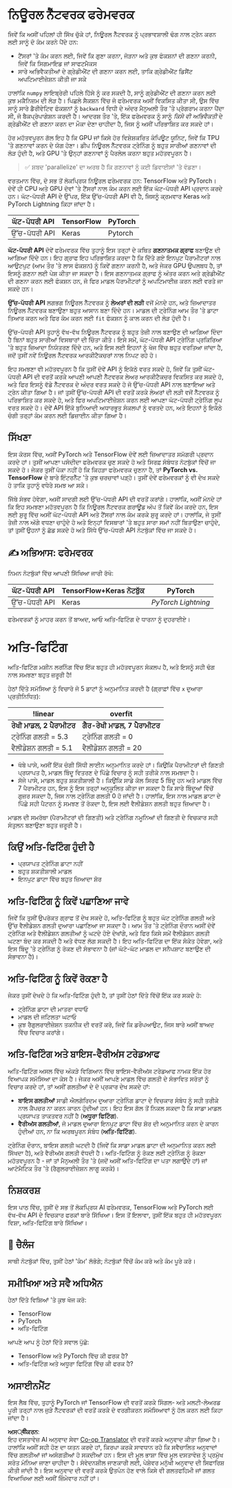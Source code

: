 <!--
CO_OP_TRANSLATOR_METADATA:
{
  "original_hash": "b5466bcedc3c75aa35476270362f626a",
  "translation_date": "2025-05-20T01:55:36+00:00",
  "source_file": "15-rag-and-vector-databases/data/frameworks.md",
  "language_code": "pa"
}
-->
# ਨਿਊਰਲ ਨੈੱਟਵਰਕ ਫਰੇਮਵਰਕ

ਜਿਵੇਂ ਕਿ ਅਸੀਂ ਪਹਿਲਾਂ ਹੀ ਸਿੱਖ ਚੁੱਕੇ ਹਾਂ, ਨਿਊਰਲ ਨੈੱਟਵਰਕ ਨੂੰ ਪ੍ਰਭਾਵਸ਼ਾਲੀ ਢੰਗ ਨਾਲ ਟ੍ਰੇਨ ਕਰਨ ਲਈ ਸਾਨੂੰ ਦੋ ਕੰਮ ਕਰਨੇ ਪੈਂਦੇ ਹਨ:

* ਟੈਂਸਰਾਂ 'ਤੇ ਕੰਮ ਕਰਨ ਲਈ, ਜਿਵੇਂ ਕਿ ਗੁਣਾ ਕਰਨਾ, ਜੋੜਨਾ ਅਤੇ ਕੁਝ ਫੰਕਸ਼ਨਾਂ ਦੀ ਗਣਨਾ ਕਰਨੀ, ਜਿਵੇਂ ਕਿ ਸਿਗਮਾਇਡ ਜਾਂ ਸਾਫਟਮੈਕਸ
* ਸਾਰੇ ਅਭਿਵੈਕਤੀਆਂ ਦੇ ਗ੍ਰੇਡੀਐਂਟ ਦੀ ਗਣਨਾ ਕਰਨ ਲਈ, ਤਾਕਿ ਗ੍ਰੇਡੀਐਂਟ ਡਿਸੈਂਟ ਅਪਟਿਮਾਈਜ਼ੇਸ਼ਨ ਕੀਤੀ ਜਾ ਸਕੇ

ਹਾਲਾਂਕਿ `numpy` ਲਾਇਬ੍ਰੇਰੀ ਪਹਿਲੇ ਹਿੱਸੇ ਨੂੰ ਕਰ ਸਕਦੀ ਹੈ, ਸਾਨੂੰ ਗ੍ਰੇਡੀਐਂਟ ਦੀ ਗਣਨਾ ਕਰਨ ਲਈ ਕੁਝ ਮਕੈਨਿਜ਼ਮ ਦੀ ਲੋੜ ਹੈ। ਪਿਛਲੇ ਸੈਕਸ਼ਨ ਵਿੱਚ ਜੋ ਫਰੇਮਵਰਕ ਅਸੀਂ ਵਿਕਸਿਤ ਕੀਤਾ ਸੀ, ਉਸ ਵਿੱਚ ਸਾਨੂੰ ਸਾਰੇ ਡੈਰੀਵੇਟਿਵ ਫੰਕਸ਼ਨਾਂ ਨੂੰ `backward` ਵਿਧੀ ਦੇ ਅੰਦਰ ਮੈਨੁਅਲੀ ਤੌਰ 'ਤੇ ਪ੍ਰੋਗਰਾਮ ਕਰਨਾ ਪੈਂਦਾ ਸੀ, ਜੋ ਬੈਕਪ੍ਰੋਪਾਗੇਸ਼ਨ ਕਰਦੀ ਹੈ। ਆਦਰਸ਼ ਤੌਰ 'ਤੇ, ਇੱਕ ਫਰੇਮਵਰਕ ਨੂੰ ਸਾਨੂੰ *ਕਿਸੇ ਵੀ ਅਭਿਵੈਕਤੀ* ਦੇ ਗ੍ਰੇਡੀਐਂਟ ਦੀ ਗਣਨਾ ਕਰਨ ਦਾ ਮੌਕਾ ਦੇਣਾ ਚਾਹੀਦਾ ਹੈ, ਜਿਸ ਨੂੰ ਅਸੀਂ ਪਰਿਭਾਸ਼ਿਤ ਕਰ ਸਕਦੇ ਹਾਂ।

ਹੋਰ ਮਹੱਤਵਪੂਰਨ ਗੱਲ ਇਹ ਹੈ ਕਿ GPU ਜਾਂ ਕਿਸੇ ਹੋਰ ਵਿਸ਼ੇਸ਼ਕਰਿਤ ਕੰਪਿਊਟ ਯੂਨਿਟ, ਜਿਵੇਂ ਕਿ TPU 'ਤੇ ਗਣਨਾਵਾਂ ਕਰਨ ਦੇ ਯੋਗ ਹੋਣਾ। ਡੀਪ ਨਿਊਰਲ ਨੈੱਟਵਰਕ ਟ੍ਰੇਨਿੰਗ ਨੂੰ ਬਹੁਤ ਸਾਰੀਆਂ ਗਣਨਾਵਾਂ ਦੀ ਲੋੜ ਹੁੰਦੀ ਹੈ, ਅਤੇ GPU 'ਤੇ ਉਨ੍ਹਾਂ ਗਣਨਾਵਾਂ ਨੂੰ ਪੈਰਲੇਲ ਕਰਨਾ ਬਹੁਤ ਮਹੱਤਵਪੂਰਨ ਹੈ।

> ✅ ਸ਼ਬਦ 'parallelize' ਦਾ ਅਰਥ ਹੈ ਕਿ ਗਣਨਾਵਾਂ ਨੂੰ ਕਈ ਡਿਵਾਈਸਾਂ 'ਤੇ ਵੰਡਣਾ।

ਵਰਤਮਾਨ ਵਿੱਚ, ਦੋ ਸਭ ਤੋਂ ਲੋਕਪ੍ਰਿਯ ਨਿਊਰਲ ਫਰੇਮਵਰਕ ਹਨ: TensorFlow ਅਤੇ PyTorch। ਦੋਵੇਂ ਹੀ CPU ਅਤੇ GPU ਦੋਵਾਂ 'ਤੇ ਟੈਂਸਰਾਂ ਨਾਲ ਕੰਮ ਕਰਨ ਲਈ ਇੱਕ ਘੱਟ-ਪੱਧਰੀ API ਪ੍ਰਦਾਨ ਕਰਦੇ ਹਨ। ਘੱਟ-ਪੱਧਰੀ API ਦੇ ਉੱਪਰ, ਇੱਕ ਉੱਚ-ਪੱਧਰੀ API ਵੀ ਹੈ, ਜਿਸਨੂੰ ਕ੍ਰਮਵਾਰ Keras ਅਤੇ PyTorch Lightning ਕਿਹਾ ਜਾਂਦਾ ਹੈ।

ਘੱਟ-ਪੱਧਰੀ API | TensorFlow| PyTorch
--------------|-------------------------------------|--------------------------------
ਉੱਚ-ਪੱਧਰੀ API| Keras| Pytorch

**ਘੱਟ-ਪੱਧਰੀ API** ਦੋਵੇਂ ਫਰੇਮਵਰਕ ਵਿੱਚ ਤੁਹਾਨੂੰ ਇਸ ਤਰ੍ਹਾਂ ਦੇ ਕਥਿਤ **ਗਣਨਾਤਮਕ ਗ੍ਰਾਫ** ਬਣਾਉਣ ਦੀ ਆਗਿਆ ਦਿੰਦੇ ਹਨ। ਇਹ ਗ੍ਰਾਫ ਇਹ ਪਰਿਭਾਸ਼ਿਤ ਕਰਦਾ ਹੈ ਕਿ ਦਿੱਤੇ ਗਏ ਇਨਪੁਟ ਪੈਰਾਮੀਟਰਾਂ ਨਾਲ ਆਉਟਪੁਟ (ਆਮ ਤੌਰ 'ਤੇ ਲਾਸ ਫੰਕਸ਼ਨ) ਨੂੰ ਕਿਵੇਂ ਗਣਨਾ ਕਰਨੀ ਹੈ, ਅਤੇ ਜੇਕਰ GPU ਉਪਲਬਧ ਹੈ, ਤਾਂ ਇਸਨੂੰ ਗਣਨਾ ਲਈ ਪੇਸ਼ ਕੀਤਾ ਜਾ ਸਕਦਾ ਹੈ। ਇਸ ਗਣਨਾਤਮਕ ਗ੍ਰਾਫ ਨੂੰ ਅੰਤਰ ਕਰਨ ਅਤੇ ਗ੍ਰੇਡੀਐਂਟ ਦੀ ਗਣਨਾ ਕਰਨ ਲਈ ਫੰਕਸ਼ਨ ਹਨ, ਜੋ ਫਿਰ ਮਾਡਲ ਪੈਰਾਮੀਟਰਾਂ ਨੂੰ ਅਪਟਿਮਾਈਜ਼ ਕਰਨ ਲਈ ਵਰਤੇ ਜਾ ਸਕਦੇ ਹਨ।

**ਉੱਚ-ਪੱਧਰੀ API** ਲਗਭਗ ਨਿਊਰਲ ਨੈੱਟਵਰਕ ਨੂੰ **ਲੇਅਰਾਂ ਦੀ ਲੜੀ** ਵਜੋਂ ਮੰਨਦੇ ਹਨ, ਅਤੇ ਜ਼ਿਆਦਾਤਰ ਨਿਊਰਲ ਨੈੱਟਵਰਕ ਬਣਾਉਣਾ ਬਹੁਤ ਆਸਾਨ ਬਣਾ ਦਿੰਦੇ ਹਨ। ਮਾਡਲ ਦੀ ਟ੍ਰੇਨਿੰਗ ਆਮ ਤੌਰ 'ਤੇ ਡਾਟਾ ਤਿਆਰ ਕਰਨ ਅਤੇ ਫਿਰ ਕੰਮ ਕਰਨ ਲਈ `fit` ਫੰਕਸ਼ਨ ਨੂੰ ਕਾਲ ਕਰਨ ਦੀ ਲੋੜ ਹੁੰਦੀ ਹੈ।

ਉੱਚ-ਪੱਧਰੀ API ਤੁਹਾਨੂੰ ਵੱਖ-ਵੱਖ ਨਿਊਰਲ ਨੈੱਟਵਰਕ ਨੂੰ ਬਹੁਤ ਤੇਜ਼ੀ ਨਾਲ ਬਣਾਉਣ ਦੀ ਆਗਿਆ ਦਿੰਦਾ ਹੈ ਬਿਨਾਂ ਬਹੁਤ ਸਾਰੀਆਂ ਵਿਸਥਾਰਾਂ ਦੀ ਚਿੰਤਾ ਕੀਤੇ। ਇਸੇ ਸਮੇਂ, ਘੱਟ-ਪੱਧਰੀ API ਟ੍ਰੇਨਿੰਗ ਪ੍ਰਕਿਰਿਆ 'ਤੇ ਬਹੁਤ ਜ਼ਿਆਦਾ ਨਿਯੰਤਰਣ ਦਿੰਦੇ ਹਨ, ਅਤੇ ਇਸ ਲਈ ਇਹਨਾਂ ਨੂੰ ਖੋਜ ਵਿੱਚ ਬਹੁਤ ਵਰਤਿਆ ਜਾਂਦਾ ਹੈ, ਜਦੋਂ ਤੁਸੀਂ ਨਵੇਂ ਨਿਊਰਲ ਨੈੱਟਵਰਕ ਆਰਕੀਟੈਕਚਰਾਂ ਨਾਲ ਨਿਪਟ ਰਹੇ ਹੋ।

ਇਹ ਸਮਝਣਾ ਵੀ ਮਹੱਤਵਪੂਰਨ ਹੈ ਕਿ ਤੁਸੀਂ ਦੋਵੇਂ API ਨੂੰ ਇਕੱਠੇ ਵਰਤ ਸਕਦੇ ਹੋ, ਜਿਵੇਂ ਕਿ ਤੁਸੀਂ ਘੱਟ-ਪੱਧਰੀ API ਦੀ ਵਰਤੋਂ ਕਰਕੇ ਆਪਣੀ ਆਪਣੀ ਨੈੱਟਵਰਕ ਲੇਅਰ ਆਰਕੀਟੈਕਚਰ ਵਿਕਸਿਤ ਕਰ ਸਕਦੇ ਹੋ, ਅਤੇ ਫਿਰ ਇਸਨੂੰ ਵੱਡੇ ਨੈੱਟਵਰਕ ਦੇ ਅੰਦਰ ਵਰਤ ਸਕਦੇ ਹੋ ਜੋ ਉੱਚ-ਪੱਧਰੀ API ਨਾਲ ਬਣਾਇਆ ਅਤੇ ਟ੍ਰੇਨ ਕੀਤਾ ਗਿਆ ਹੈ। ਜਾਂ ਤੁਸੀਂ ਉੱਚ-ਪੱਧਰੀ API ਦੀ ਵਰਤੋਂ ਕਰਕੇ ਲੇਅਰਾਂ ਦੀ ਲੜੀ ਵਜੋਂ ਨੈੱਟਵਰਕ ਨੂੰ ਪਰਿਭਾਸ਼ਿਤ ਕਰ ਸਕਦੇ ਹੋ, ਅਤੇ ਫਿਰ ਅਪਟਿਮਾਈਜ਼ੇਸ਼ਨ ਕਰਨ ਲਈ ਆਪਣਾ ਘੱਟ-ਪੱਧਰੀ ਟ੍ਰੇਨਿੰਗ ਲੂਪ ਵਰਤ ਸਕਦੇ ਹੋ। ਦੋਵੇਂ API ਇੱਕੋ ਬੁਨਿਆਦੀ ਅਧਾਰਭੂਤ ਸੰਕਲਪਾਂ ਨੂੰ ਵਰਤਦੇ ਹਨ, ਅਤੇ ਇਹਨਾਂ ਨੂੰ ਇਕੱਠੇ ਚੰਗੀ ਤਰ੍ਹਾਂ ਕੰਮ ਕਰਨ ਲਈ ਡਿਜ਼ਾਈਨ ਕੀਤਾ ਗਿਆ ਹੈ।

## ਸਿੱਖਣਾ

ਇਸ ਕੋਰਸ ਵਿੱਚ, ਅਸੀਂ PyTorch ਅਤੇ TensorFlow ਦੋਵੇਂ ਲਈ ਜ਼ਿਆਦਾਤਰ ਸਮੱਗਰੀ ਪ੍ਰਦਾਨ ਕਰਦੇ ਹਾਂ। ਤੁਸੀਂ ਆਪਣਾ ਪਸੰਦੀਦਾ ਫਰੇਮਵਰਕ ਚੁਣ ਸਕਦੇ ਹੋ ਅਤੇ ਸਿਰਫ਼ ਸੰਬੰਧਤ ਨੋਟਬੁੱਕਾਂ ਵਿੱਚੋਂ ਜਾ ਸਕਦੇ ਹੋ। ਜੇਕਰ ਤੁਸੀਂ ਪੱਕਾ ਨਹੀਂ ਹੋ ਕਿ ਕਿਹੜਾ ਫਰੇਮਵਰਕ ਚੁਣਨਾ ਹੈ, ਤਾਂ **PyTorch vs. TensorFlow** ਦੇ ਬਾਰੇ ਇੰਟਰਨੈੱਟ 'ਤੇ ਕੁਝ ਚਰਚਾਵਾਂ ਪੜ੍ਹੋ। ਤੁਸੀਂ ਦੋਵੇਂ ਫਰੇਮਵਰਕਾਂ ਨੂੰ ਵੀ ਦੇਖ ਸਕਦੇ ਹੋ ਤਾਕਿ ਤੁਹਾਨੂੰ ਵਧੇਰੇ ਸਮਝ ਆ ਸਕੇ।

ਜਿੱਥੇ ਸੰਭਵ ਹੋਵੇਗਾ, ਅਸੀਂ ਸਾਦਗੀ ਲਈ ਉੱਚ-ਪੱਧਰੀ API ਦੀ ਵਰਤੋਂ ਕਰਾਂਗੇ। ਹਾਲਾਂਕਿ, ਅਸੀਂ ਮੰਨਦੇ ਹਾਂ ਕਿ ਇਹ ਸਮਝਣਾ ਮਹੱਤਵਪੂਰਨ ਹੈ ਕਿ ਨਿਊਰਲ ਨੈੱਟਵਰਕ ਗਰਾਊਂਡ ਅੱਪ ਤੋਂ ਕਿਵੇਂ ਕੰਮ ਕਰਦੇ ਹਨ, ਇਸ ਲਈ ਸ਼ੁਰੂ ਵਿੱਚ ਅਸੀਂ ਘੱਟ-ਪੱਧਰੀ API ਅਤੇ ਟੈਂਸਰਾਂ ਨਾਲ ਕੰਮ ਕਰਕੇ ਸ਼ੁਰੂ ਕਰਦੇ ਹਾਂ। ਹਾਲਾਂਕਿ, ਜੇ ਤੁਸੀਂ ਤੇਜ਼ੀ ਨਾਲ ਅੱਗੇ ਵਧਣਾ ਚਾਹੁੰਦੇ ਹੋ ਅਤੇ ਇਨ੍ਹਾਂ ਵਿਸਥਾਰਾਂ 'ਤੇ ਬਹੁਤ ਸਾਰਾ ਸਮਾਂ ਨਹੀਂ ਬਿਤਾਉਣਾ ਚਾਹੁੰਦੇ, ਤਾਂ ਤੁਸੀਂ ਉਹਨਾਂ ਨੂੰ ਛੱਡ ਸਕਦੇ ਹੋ ਅਤੇ ਸਿੱਧੇ ਉੱਚ-ਪੱਧਰੀ API ਨੋਟਬੁੱਕਾਂ ਵਿੱਚ ਜਾ ਸਕਦੇ ਹੋ।

## ✍️ ਅਭਿਆਸ: ਫਰੇਮਵਰਕ

ਨਿਮਨ ਨੋਟਬੁੱਕਾਂ ਵਿੱਚ ਆਪਣੀ ਸਿੱਖਿਆ ਜਾਰੀ ਰੱਖੋ:

ਘੱਟ-ਪੱਧਰੀ API | TensorFlow+Keras ਨੋਟਬੁੱਕ | PyTorch
--------------|-------------------------------------|--------------------------------
ਉੱਚ-ਪੱਧਰੀ API| Keras | *PyTorch Lightning*

ਫਰੇਮਵਰਕਾਂ ਨੂੰ ਮਾਹਰ ਕਰਨ ਤੋਂ ਬਾਅਦ, ਆਓ ਅਤਿ-ਫਿਟਿੰਗ ਦੇ ਧਾਰਨਾ ਨੂੰ ਦੁਹਰਾਈਏ।

# ਅਤਿ-ਫਿਟਿੰਗ

ਅਤਿ-ਫਿਟਿੰਗ ਮਸ਼ੀਨ ਲਰਨਿੰਗ ਵਿੱਚ ਇੱਕ ਬਹੁਤ ਹੀ ਮਹੱਤਵਪੂਰਨ ਸੰਕਲਪ ਹੈ, ਅਤੇ ਇਸਨੂੰ ਸਹੀ ਢੰਗ ਨਾਲ ਸਮਝਣਾ ਬਹੁਤ ਜ਼ਰੂਰੀ ਹੈ!

ਹੇਠਾਂ ਦਿੱਤੇ ਸਮੱਸਿਆ ਨੂੰ ਵਿਚਾਰੋ ਜੋ 5 ਡਾਟਾਂ ਨੂੰ ਅਨੁਮਾਨਿਤ ਕਰਦੀ ਹੈ (ਗ੍ਰਾਫ਼ਾਂ ਵਿੱਚ `x` ਦੁਆਰਾ ਪ੍ਰਤੀਨਿਧਿਤ):

!linear | overfit
-------------------------|--------------------------
**ਰੇਖੀ ਮਾਡਲ, 2 ਪੈਰਾਮੀਟਰ** | **ਗੈਰ-ਰੇਖੀ ਮਾਡਲ, 7 ਪੈਰਾਮੀਟਰ**
ਟ੍ਰੇਨਿੰਗ ਗਲਤੀ = 5.3 | ਟ੍ਰੇਨਿੰਗ ਗਲਤੀ = 0
ਵੈਲੀਡੇਸ਼ਨ ਗਲਤੀ = 5.1 | ਵੈਲੀਡੇਸ਼ਨ ਗਲਤੀ = 20

* ਖੱਬੇ ਪਾਸੇ, ਅਸੀਂ ਇੱਕ ਚੰਗੀ ਸਿੱਧੀ ਲਾਈਨ ਅਨੁਮਾਨਿਤ ਕਰਦੇ ਹਾਂ। ਕਿਉਂਕਿ ਪੈਰਾਮੀਟਰਾਂ ਦੀ ਗਿਣਤੀ ਪ੍ਰਯਾਪਤ ਹੈ, ਮਾਡਲ ਬਿੰਦੂ ਵਿਤਰਣ ਦੇ ਪਿੱਛੇ ਵਿਚਾਰ ਨੂੰ ਸਹੀ ਤਰੀਕੇ ਨਾਲ ਸਮਝਦਾ ਹੈ।
* ਸੱਜੇ ਪਾਸੇ, ਮਾਡਲ ਬਹੁਤ ਸ਼ਕਤੀਸ਼ਾਲੀ ਹੈ। ਕਿਉਂਕਿ ਸਾਡੇ ਕੋਲ ਸਿਰਫ 5 ਬਿੰਦੂ ਹਨ ਅਤੇ ਮਾਡਲ ਵਿੱਚ 7 ਪੈਰਾਮੀਟਰ ਹਨ, ਇਸ ਨੂੰ ਇਸ ਤਰ੍ਹਾਂ ਅਨੁਕੂਲਿਤ ਕੀਤਾ ਜਾ ਸਕਦਾ ਹੈ ਕਿ ਸਾਰੇ ਬਿੰਦੂਆਂ ਵਿੱਚੋਂ ਗੁਜ਼ਰ ਸਕਦਾ ਹੈ, ਜਿਸ ਨਾਲ ਟ੍ਰੇਨਿੰਗ ਗਲਤੀ 0 ਹੋ ਜਾਂਦੀ ਹੈ। ਹਾਲਾਂਕਿ, ਇਸ ਨਾਲ ਮਾਡਲ ਡਾਟਾ ਦੇ ਪਿੱਛੇ ਸਹੀ ਪੈਟਰਨ ਨੂੰ ਸਮਝਣ ਤੋਂ ਰੋਕਦਾ ਹੈ, ਇਸ ਲਈ ਵੈਲੀਡੇਸ਼ਨ ਗਲਤੀ ਬਹੁਤ ਜ਼ਿਆਦਾ ਹੈ।

ਮਾਡਲ ਦੀ ਸਮਰੱਥਾ (ਪੈਰਾਮੀਟਰਾਂ ਦੀ ਗਿਣਤੀ) ਅਤੇ ਟ੍ਰੇਨਿੰਗ ਨਮੂਨਿਆਂ ਦੀ ਗਿਣਤੀ ਦੇ ਵਿਚਕਾਰ ਸਹੀ ਸੰਤੁਲਨ ਬਣਾਉਣਾ ਬਹੁਤ ਜ਼ਰੂਰੀ ਹੈ।

## ਕਿਉਂ ਅਤਿ-ਫਿਟਿੰਗ ਹੁੰਦੀ ਹੈ

  * ਪ੍ਰਯਾਪਤ ਟ੍ਰੇਨਿੰਗ ਡਾਟਾ ਨਹੀਂ
  * ਬਹੁਤ ਸ਼ਕਤੀਸ਼ਾਲੀ ਮਾਡਲ
  * ਇਨਪੁਟ ਡਾਟਾ ਵਿੱਚ ਬਹੁਤ ਜ਼ਿਆਦਾ ਸ਼ੋਰ

## ਅਤਿ-ਫਿਟਿੰਗ ਨੂੰ ਕਿਵੇਂ ਪਛਾਣਿਆ ਜਾਵੇ

ਜਿਵੇਂ ਕਿ ਤੁਸੀਂ ਉਪਰੋਕਤ ਗ੍ਰਾਫ ਤੋਂ ਦੇਖ ਸਕਦੇ ਹੋ, ਅਤਿ-ਫਿਟਿੰਗ ਨੂੰ ਬਹੁਤ ਘੱਟ ਟ੍ਰੇਨਿੰਗ ਗਲਤੀ ਅਤੇ ਉੱਚ ਵੈਲੀਡੇਸ਼ਨ ਗਲਤੀ ਦੁਆਰਾ ਪਛਾਣਿਆ ਜਾ ਸਕਦਾ ਹੈ। ਆਮ ਤੌਰ 'ਤੇ ਟ੍ਰੇਨਿੰਗ ਦੌਰਾਨ ਅਸੀਂ ਦੋਵੇਂ ਟ੍ਰੇਨਿੰਗ ਅਤੇ ਵੈਲੀਡੇਸ਼ਨ ਗਲਤੀਆਂ ਨੂੰ ਘਟਦੇ ਹੋਏ ਦੇਖਾਂਗੇ, ਅਤੇ ਫਿਰ ਕਿਸੇ ਸਮੇਂ ਵੈਲੀਡੇਸ਼ਨ ਗਲਤੀ ਘਟਣਾ ਬੰਦ ਕਰ ਸਕਦੀ ਹੈ ਅਤੇ ਵੱਧਣ ਲੱਗ ਸਕਦੀ ਹੈ। ਇਹ ਅਤਿ-ਫਿਟਿੰਗ ਦਾ ਇੱਕ ਸੰਕੇਤ ਹੋਵੇਗਾ, ਅਤੇ ਇਸ ਬਿੰਦੂ 'ਤੇ ਟ੍ਰੇਨਿੰਗ ਨੂੰ ਰੋਕਣ ਦੀ ਸੰਭਾਵਨਾ ਹੈ (ਜਾਂ ਘੱਟੋ-ਘੱਟ ਮਾਡਲ ਦਾ ਸਨੈਪਸ਼ਾਟ ਬਣਾਉਣ ਦੀ ਸੰਭਾਵਨਾ ਹੈ)।

## ਅਤਿ-ਫਿਟਿੰਗ ਨੂੰ ਕਿਵੇਂ ਰੋਕਣਾ ਹੈ

ਜੇਕਰ ਤੁਸੀਂ ਦੇਖਦੇ ਹੋ ਕਿ ਅਤਿ-ਫਿਟਿੰਗ ਹੁੰਦੀ ਹੈ, ਤਾਂ ਤੁਸੀਂ ਹੇਠਾਂ ਦਿੱਤੇ ਵਿੱਚੋਂ ਇੱਕ ਕਰ ਸਕਦੇ ਹੋ:

 * ਟ੍ਰੇਨਿੰਗ ਡਾਟਾ ਦੀ ਮਾਤਰਾ ਵਧਾਓ
 * ਮਾਡਲ ਦੀ ਜਟਿਲਤਾ ਘਟਾਓ
 * ਕੁਝ ਰੈਗੁਲਰਾਈਜ਼ੇਸ਼ਨ ਤਕਨੀਕ ਦੀ ਵਰਤੋਂ ਕਰੋ, ਜਿਵੇਂ ਕਿ ਡਰੌਪਆਉਟ, ਜਿਸ ਬਾਰੇ ਅਸੀਂ ਬਾਅਦ ਵਿੱਚ ਵਿਚਾਰ ਕਰਾਂਗੇ।

## ਅਤਿ-ਫਿਟਿੰਗ ਅਤੇ ਬਾਇਸ-ਵੈਰੀਅਂਸ ਟਰੇਡਆਫ

ਅਤਿ-ਫਿਟਿੰਗ ਅਸਲ ਵਿੱਚ ਅੰਕੜੇ ਵਿਗਿਆਨ ਵਿੱਚ ਬਾਇਸ-ਵੈਰੀਅਂਸ ਟਰੇਡਆਫ ਨਾਮਕ ਇੱਕ ਹੋਰ ਵਿਆਪਕ ਸਮੱਸਿਆ ਦਾ ਕੇਸ ਹੈ। ਜੇਕਰ ਅਸੀਂ ਆਪਣੇ ਮਾਡਲ ਵਿੱਚ ਗਲਤੀ ਦੇ ਸੰਭਾਵਿਤ ਸਰੋਤਾਂ ਨੂੰ ਵਿਚਾਰ ਕਰਦੇ ਹਾਂ, ਤਾਂ ਅਸੀਂ ਗਲਤੀਆਂ ਦੇ ਦੋ ਪ੍ਰਕਾਰ ਦੇਖ ਸਕਦੇ ਹਾਂ:

* **ਬਾਇਸ ਗਲਤੀਆਂ** ਸਾਡੀ ਐਲਗੋਰਿਦਮ ਦੁਆਰਾ ਟ੍ਰੇਨਿੰਗ ਡਾਟਾ ਦੇ ਵਿਚਕਾਰ ਸੰਬੰਧ ਨੂੰ ਸਹੀ ਤਰੀਕੇ ਨਾਲ ਕੈਪਚਰ ਨਾ ਕਰਨ ਕਾਰਨ ਹੁੰਦੀਆਂ ਹਨ। ਇਹ ਇਸ ਗੱਲ ਤੋਂ ਨਿਕਲ ਸਕਦਾ ਹੈ ਕਿ ਸਾਡਾ ਮਾਡਲ ਪ੍ਰਯਾਪਤ ਤਾਕਤਵਰ ਨਹੀਂ ਹੈ (**ਅਧੂਰਾ ਫਿਟਿੰਗ**).
* **ਵੈਰੀਅਂਸ ਗਲਤੀਆਂ**, ਜੋ ਮਾਡਲ ਦੁਆਰਾ ਇਨਪੁਟ ਡਾਟਾ ਵਿੱਚ ਸ਼ੋਰ ਦੀ ਅਨੁਮਾਨਿਤ ਕਰਨ ਦੇ ਕਾਰਨ ਹੁੰਦੀਆਂ ਹਨ, ਨਾ ਕਿ ਅਰਥਪੂਰਨ ਸੰਬੰਧ (**ਅਤਿ-ਫਿਟਿੰਗ**).

ਟ੍ਰੇਨਿੰਗ ਦੌਰਾਨ, ਬਾਇਸ ਗਲਤੀ ਘਟਦੀ ਹੈ (ਜਿਵੇਂ ਕਿ ਸਾਡਾ ਮਾਡਲ ਡਾਟਾ ਦੀ ਅਨੁਮਾਨਿਤ ਕਰਨ ਲਈ ਸਿੱਖਦਾ ਹੈ), ਅਤੇ ਵੈਰੀਅਂਸ ਗਲਤੀ ਵੱਧਦੀ ਹੈ। ਅਤਿ-ਫਿਟਿੰਗ ਨੂੰ ਰੋਕਣ ਲਈ ਟ੍ਰੇਨਿੰਗ ਨੂੰ ਰੋਕਣਾ ਮਹੱਤਵਪੂਰਨ ਹੈ - ਜਾਂ ਤਾਂ ਮੈਨੁਅਲੀ ਤੌਰ 'ਤੇ (ਜਦੋਂ ਅਸੀਂ ਅਤਿ-ਫਿਟਿੰਗ ਦਾ ਪਤਾ ਲਗਾਉਂਦੇ ਹਾਂ) ਜਾਂ ਆਟੋਮੈਟਿਕ ਤੌਰ 'ਤੇ (ਰੈਗੁਲਰਾਈਜ਼ੇਸ਼ਨ ਲਾਗੂ ਕਰਕੇ)।

## ਨਿਸ਼ਕਰਸ਼

ਇਸ ਪਾਠ ਵਿੱਚ, ਤੁਸੀਂ ਦੋ ਸਭ ਤੋਂ ਲੋਕਪ੍ਰਿਯ AI ਫਰੇਮਵਰਕ, TensorFlow ਅਤੇ PyTorch ਲਈ ਵੱਖ-ਵੱਖ API ਦੇ ਵਿਚਕਾਰ ਫਰਕਾਂ ਬਾਰੇ ਸਿੱਖਿਆ। ਇਸ ਤੋਂ ਇਲਾਵਾ, ਤੁਸੀਂ ਇੱਕ ਬਹੁਤ ਹੀ ਮਹੱਤਵਪੂਰਨ ਵਿਸ਼ਾ, ਅਤਿ-ਫਿਟਿੰਗ ਬਾਰੇ ਸਿੱਖਿਆ।

## 🚀 ਚੈਲੰਜ

ਸਾਥੀ ਨੋਟਬੁੱਕਾਂ ਵਿੱਚ, ਤੁਸੀਂ ਹੇਠਾਂ 'ਕੰਮ' ਲੱਭੋਗੇ; ਨੋਟਬੁੱਕਾਂ ਵਿੱਚੋਂ ਕੰਮ ਕਰੋ ਅਤੇ ਕੰਮ ਪੂਰੇ ਕਰੋ।

## ਸਮੀਖਿਆ ਅਤੇ ਸਵੈ ਅਧਿਐਨ

ਹੇਠਾਂ ਦਿੱਤੇ ਵਿਸ਼ਿਆਂ 'ਤੇ ਕੁਝ ਖੋਜ ਕਰੋ:

- TensorFlow
- PyTorch
- ਅਤਿ-ਫਿਟਿੰਗ

ਆਪਣੇ ਆਪ ਨੂੰ ਹੇਠਾਂ ਦਿੱਤੇ ਸਵਾਲ ਪੁੱਛੋ:

- TensorFlow ਅਤੇ PyTorch ਵਿੱਚ ਕੀ ਫਰਕ ਹੈ?
- ਅਤਿ-ਫਿਟਿੰਗ ਅਤੇ ਅਧੂਰਾ ਫਿਟਿੰਗ ਵਿੱਚ ਕੀ ਫਰਕ ਹੈ?

## ਅਸਾਈਨਮੈਂਟ

ਇਸ ਲੈਬ ਵਿੱਚ, ਤੁਹਾਨੂੰ PyTorch ਜਾਂ TensorFlow ਦੀ ਵਰਤੋਂ ਕਰਕੇ ਸਿੰਗਲ- ਅਤੇ ਮਲਟੀ-ਲੇਅਰਡ ਪੂਰੀ ਤਰ੍ਹਾਂ ਨਾਲ ਜੁੜੇ ਨੈੱਟਵਰਕਾਂ ਦੀ ਵਰਤੋਂ ਕਰਕੇ ਦੋ ਵਰਗੀਕਰਨ ਸਮੱਸਿਆਵਾਂ ਨੂੰ ਹੱਲ ਕਰਨ ਲਈ ਕਿਹਾ ਜਾਂਦਾ ਹੈ।

**ਅਸ्वीਕਰਨ**:  
ਇਹ ਦਸਤਾਵੇਜ਼ AI ਅਨੁਵਾਦ ਸੇਵਾ [Co-op Translator](https://github.com/Azure/co-op-translator) ਦੀ ਵਰਤੋਂ ਕਰਕੇ ਅਨੁਵਾਦ ਕੀਤਾ ਗਿਆ ਹੈ। ਹਾਲਾਂਕਿ ਅਸੀਂ ਸਹੀ ਹੋਣ ਦਾ ਯਤਨ ਕਰਦੇ ਹਾਂ, ਕਿਰਪਾ ਕਰਕੇ ਸਾਵਧਾਨ ਰਹੋ ਕਿ ਸਵੈਚਾਲਿਤ ਅਨੁਵਾਦਾਂ ਵਿੱਚ ਗਲਤੀਆਂ ਜਾਂ ਅਸੰਗਤੀਆਂ ਹੋ ਸਕਦੀਆਂ ਹਨ। ਇਸ ਦੀ ਮੂਲ ਭਾਸ਼ਾ ਵਿੱਚ ਮੂਲ ਦਸਤਾਵੇਜ਼ ਨੂੰ ਪ੍ਰਮੁੱਖ ਸਰੋਤ ਮੰਨਿਆ ਜਾਣਾ ਚਾਹੀਦਾ ਹੈ। ਸੰਵੇਦਨਸ਼ੀਲ ਜਾਣਕਾਰੀ ਲਈ, ਪੇਸ਼ੇਵਰ ਮਨੁੱਖੀ ਅਨੁਵਾਦ ਦੀ ਸਿਫਾਰਿਸ਼ ਕੀਤੀ ਜਾਂਦੀ ਹੈ। ਇਸ ਅਨੁਵਾਦ ਦੀ ਵਰਤੋਂ ਕਰਕੇ ਉਤਪੰਨ ਹੋਣ ਵਾਲੇ ਕਿਸੇ ਵੀ ਗਲਤਫਹਿਮੀ ਜਾਂ ਗਲਤ ਵਿਆਖਿਆ ਲਈ ਅਸੀਂ ਜ਼ਿੰਮੇਵਾਰ ਨਹੀਂ ਹਾਂ।
